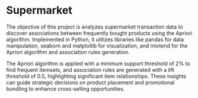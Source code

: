 # Supermarket

The objective of this project is analyzes supermarket transaction data to discover associations between frequently bought products using the Apriori algorithm. Implemented in Python, it utilizes libraries like pandas for data manipulation, seaborn and matplotlib for visualization, and mlxtend for the Apriori algorithm and association rules generation.

The Apriori algorithm is applied with a minimum support threshold of 2% to find frequent itemsets, and association rules are generated with a lift threshold of 0.5, highlighting significant item relationships. These insights can guide strategic decisions on product placement and promotional bundling to enhance cross-selling opportunities.
